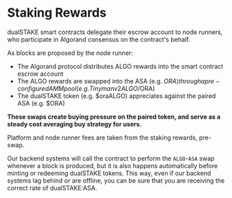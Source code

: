 # Staking Rewards

dualSTAKE smart contracts delegate their escrow account to node runners, who participate in Algorand consensus on the contract's behalf.

As blocks are proposed by the node runner:

- The Algorand protocol distributes ALGO rewards into the smart contract escrow account
- The ALGO rewards are swapped into the ASA (e.g. $ORA) through a pre-configured AMM pool (e.g. Tinyman v2 ALGO/$ORA)
- The dualSTAKE token (e.g. $oraALGO) appreciates against the paired ASA (e.g. $ORA)

**These swaps create buying pressure on the paired token, and serve as a steady cost averaging buy strategy for users.**

Platform and node runner fees are taken from the staking rewards, pre-swap.

Our backend systems will call the contract to perform the `ALGO`-`ASA` swap whenever a block is produced, but it is also happens automatically before minting or redeeming dualSTAKE tokens. This way, even if our backend systems lag behind or are offline, you can be sure that you are receiving the correct rate of dualSTAKE:ASA.
